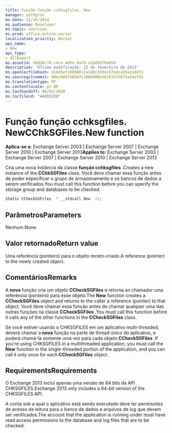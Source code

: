 ```yaml
---
title: Função função cchksgfiles. New
manager: sethgros
ms.date: 11/16/2014
ms.audience: Developer
ms.topic: overview
ms.prod: office-online-server
localization_priority: Normal
api_name:
- New
api_type:
- dllExport
ms.assetid: 588d8c74-c9ce-4d5e-8a79-a2a68676e858
description: 'Última modificação: 22 de fevereiro de 2013'
ms.openlocfilehash: d18d3ef20890012a1d8c193ec87bdca10a1ed451
ms.sourcegitcommit: 88ec988f2bb67c1866d06b361615f3674a24e795
ms.translationtype: MT
ms.contentlocale: pt-BR
ms.lasthandoff: 06/03/2020
ms.locfileid: "44455230"
---
```

# <a name="cchksgfilesnew-function"></a><span data-ttu-id="5f8f3-103">Função função cchksgfiles. New</span><span class="sxs-lookup"><span data-stu-id="5f8f3-103">CChkSGFiles.New function</span></span>

<span data-ttu-id="5f8f3-104">**Aplica-se a:** Exchange Server 2003 | Exchange Server 2007 | Exchange Server 2010 | Exchange Server 2013</span><span class="sxs-lookup"><span data-stu-id="5f8f3-104">**Applies to:** Exchange Server 2003 | Exchange Server 2007 | Exchange Server 2010 | Exchange Server 2013</span></span>
  
<span data-ttu-id="5f8f3-105">Cria uma nova instância da classe **função cchksgfiles** .</span><span class="sxs-lookup"><span data-stu-id="5f8f3-105">Creates a new instance of the **CChkSGFiles** class.</span></span> <span data-ttu-id="5f8f3-106">Você deve chamar essa função antes de poder especificar o grupo de armazenamento e os bancos de dados a serem verificados.</span><span class="sxs-lookup"><span data-stu-id="5f8f3-106">You must call this function before you can specify the storage group and databases to be checked.</span></span> 
  
```cs
Static CCheckSGFiles  * __stdcall New  ();

```

## <a name="parameters"></a><span data-ttu-id="5f8f3-107">Parâmetros</span><span class="sxs-lookup"><span data-stu-id="5f8f3-107">Parameters</span></span>

<span data-ttu-id="5f8f3-108">Nenhum.</span><span class="sxs-lookup"><span data-stu-id="5f8f3-108">None.</span></span>
  
## <a name="return-value"></a><span data-ttu-id="5f8f3-109">Valor retornado</span><span class="sxs-lookup"><span data-stu-id="5f8f3-109">Return value</span></span>

<span data-ttu-id="5f8f3-110">Uma referência (ponteiro) para o objeto recém-criado.</span><span class="sxs-lookup"><span data-stu-id="5f8f3-110">A reference (pointer) to the newly created object.</span></span>
  
## <a name="remarks"></a><span data-ttu-id="5f8f3-111">Comentários</span><span class="sxs-lookup"><span data-stu-id="5f8f3-111">Remarks</span></span>

<span data-ttu-id="5f8f3-112">A **nova** função cria um objeto **CCheckSGFiles** e retorna ao chamador uma referência (ponteiro) para esse objeto.</span><span class="sxs-lookup"><span data-stu-id="5f8f3-112">The **New** function creates a **CCheckSGFiles** object and returns to the caller a reference (pointer) to that object.</span></span> <span data-ttu-id="5f8f3-113">Você deve chamar essa função antes de chamar qualquer uma das outras funções na classe **CCheckSGFiles** .</span><span class="sxs-lookup"><span data-stu-id="5f8f3-113">You must call this function before it calls any of the other functions in the **CCheckSGFiles** class.</span></span> 
  
<span data-ttu-id="5f8f3-114">Se você estiver usando o CHKSGFILES em um aplicativo multi-threaded, deverá chamar a **nova** função na parte de thread único do aplicativo, e poderá chamá-la somente uma vez para cada objeto **CCheckSGFiles** .</span><span class="sxs-lookup"><span data-stu-id="5f8f3-114">If you're using CHKSGFILES in a multithreaded application, you must call the **New** function in the single-threaded portion of the application, and you can call it only once for each **CCheckSGFiles** object.</span></span> 
  
## <a name="requirements"></a><span data-ttu-id="5f8f3-115">Requirements</span><span class="sxs-lookup"><span data-stu-id="5f8f3-115">Requirements</span></span>

<span data-ttu-id="5f8f3-116">O Exchange 2013 inclui apenas uma versão de 64 bits da API CHKSGFILES.</span><span class="sxs-lookup"><span data-stu-id="5f8f3-116">Exchange 2013 only includes a 64-bit version of the CHKSGFILES API.</span></span>
  
<span data-ttu-id="5f8f3-117">A conta sob a qual o aplicativo está sendo executado deve ter permissões de acesso de leitura para o banco de dados e arquivos de log que devem ser verificados.</span><span class="sxs-lookup"><span data-stu-id="5f8f3-117">The account that the application is running under must have read access permissions to the database and log files that are to be checked.</span></span>
  

